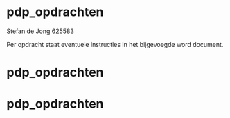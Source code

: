 # pdp_opdrachten

Stefan de Jong
625583

Per opdracht staat eventuele instructies in het bijgevoegde word document.
# pdp_opdrachten
# pdp_opdrachten
